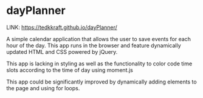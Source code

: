 # dayPlanner
LINK: https://tedkkraft.github.io/dayPlanner/

A simple calendar application that allows the user to save events for each hour of the day. This app runs in the browser and feature dynamically updated HTML and CSS powered by jQuery.

This app is lacking in styling as well as the functionality to color code time slots according to the time of day using moment.js

This app could be significantly improved by dynamically adding elements to the page and using for loops.